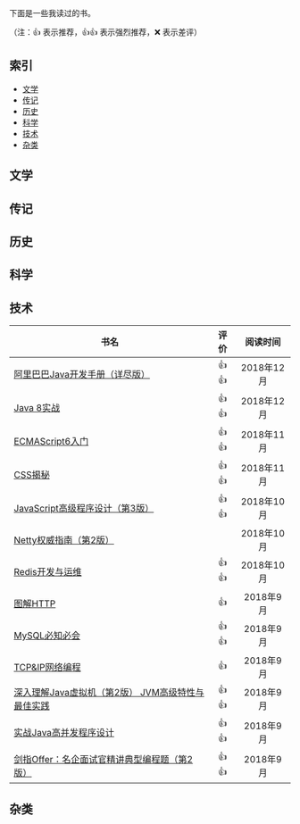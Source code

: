 下面是一些我读过的书。

（注：:+1: 表示推荐，:+1::+1: 表示强烈推荐，:x: 表示差评）

## 索引

- [文学](#文学)
- [传记](#传记)
- [历史](#历史)
- [科学](#科学)
- [技术](#技术)
- [杂类](#杂类)

## 文学

## 传记

## 历史

## 科学

## 技术

|书名|评价|阅读时间|
|---|:-:|:-:|
|[阿里巴巴Java开发手册（详尽版）](https://book.douban.com/subject/27605355/)|:+1::+1:|2018年12月|
|[Java 8实战](https://book.douban.com/subject/26772632/)|:+1::+1:|2018年12月|
|[ECMAScript6入门](https://book.douban.com/subject/25966265/)|:+1::+1:|2018年11月|
|[CSS揭秘](https://book.douban.com/subject/26745943/)|:+1::+1:|2018年11月|
|[JavaScript高级程序设计（第3版）](https://book.douban.com/subject/10546125/)|:+1::+1:|2018年10月|
|[Netty权威指南（第2版）](https://book.douban.com/subject/26663605/)||2018年10月|
|[Redis开发与运维](https://book.douban.com/subject/26971561/)|:+1::+1:|2018年10月|
|[图解HTTP](https://book.douban.com/subject/25863515/)|:+1:|2018年9月|
|[MySQL必知必会](https://book.douban.com/subject/3354490/)|:+1::+1:|2018年9月|
|[TCP&IP网络编程](https://book.douban.com/subject/25911735/)|:+1:|2018年9月|
|[深入理解Java虚拟机（第2版） JVM高级特性与最佳实践](https://book.douban.com/subject/24722612/)|:+1::+1:|2018年9月|
|[实战Java高并发程序设计](https://book.douban.com/subject/26663605/)|:+1::+1:|2018年9月|
|[剑指Offer：名企面试官精讲典型编程题（第2版）](https://book.douban.com/subject/27008702/)|:+1::+1:|2018年9月|

## 杂类
